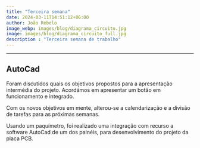 ```yaml
---
title: "Terceira semana"
date: 2024-03-11T14:51:12+06:00
author: João Rebelo
image_webp: images/blog/diagrama_circuito.jpg
image: images/blog/diagrama_circuito_full.jpg
description : "Terceira semana de trabalho"
---
```



---
AutoCad
---

Foram discutidos quais os objetivos propostos para a apresentação intermédia do projeto. 
Acordámos em apresentar um botão em funcionamento e integrado.

Com os novos objetivos em mente, alterou-se a calendarização e a divisão de tarefas para as próximas semanas.

Usando um paquímetro, foi realizado uma integração com recurso a software AutoCad de um dos painéis, para desenvolvimento do projeto da placa PCB.
